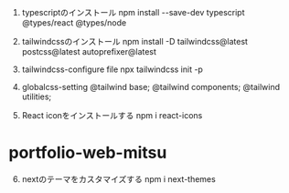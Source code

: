 1. typescriptのインストール
npm install --save-dev typescript @types/react @types/node

2. tailwindcssのインストール
npm install -D tailwindcss@latest postcss@latest autoprefixer@latest

3. tailwindcss-configure file
npx tailwindcss init -p

4. globalcss-setting
@tailwind base;
@tailwind components;
@tailwind utilities;

5. React iconをインストールする
npm i react-icons
# portfolio-web-mitsu

6. nextのテーマをカスタマイズする
npm i next-themes
